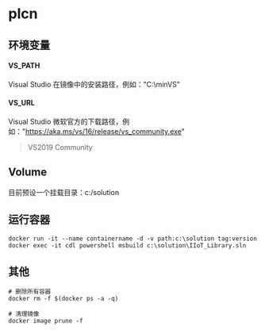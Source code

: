 # plcn

## 环境变量

#### VS_PATH

Visual Studio 在镜像中的安装路径，例如："C:\minVS"   

#### VS_URL

Visual Studio 微软官方的下载路径，例如："https://aka.ms/vs/16/release/vs_community.exe"   

> VS2019 Community

## Volume

目前预设一个挂载目录：c:/solution

## 运行容器

```
docker run -it --name containername -d -v path:c:\solution tag:version
docker exec -it cdl powershell msbuild c:\solution\IIoT_Library.sln
```

## 其他

```
# 删除所有容器
docker rm -f $(docker ps -a -q)

# 清理镜像
docker image prune -f
```
